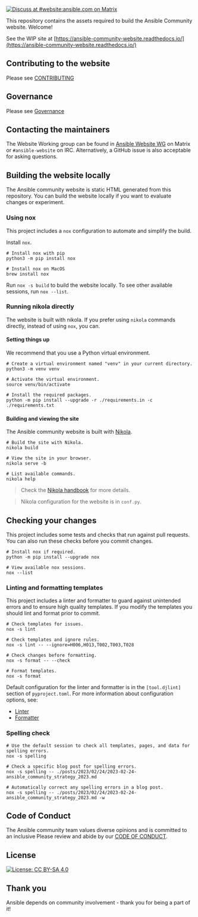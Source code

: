 [![Discuss at #website:ansible.com on Matrix](https://img.shields.io/matrix/website:ansible.com.svg?server_fqdn=ansible-accounts.ems.host&label=Discuss%20at%20%23website:ansible.com&logo=matrix)](https://matrix.to/#/#website:ansible.com)

This repository contains the assets required to build the Ansible Community website. Welcome!

See the WIP site at [https://ansible-community-website.readthedocs.io/](https://ansible-community-website.readthedocs.io/)

## Contributing to the website

Please see [CONTRIBUTING](CONTRIBUTING.md)

## Governance

Please see [Governance](CONTRIBUTING.md#Governance)

## Contacting the maintainers

The Website Working group can be found in [Ansible Website WG](https://matrix.to/#/#website:ansible.com) on Matrix
or ``#ansible-website`` on IRC. Alternatively, a GitHub issue is also acceptable for asking
questions.

## Building the website locally

The Ansible community website is static HTML generated from this repository.
You can build the website locally if you want to evaluate changes or experiment.

### Using nox

This project includes a ``nox`` configuration to automate and simplify the build.

Install ``nox``.

    # Install nox with pip
    python3 -m pip install nox

    # Install nox on MacOS
    brew install nox

Run ``nox -s build`` to build the website locally.
To see other available sessions, run ``nox --list``.

### Running nikola directly

The website is built with nikola.
If you prefer using ``nikola`` commands directly, instead of using ``nox``, you can.

#### Setting things up

We recommend that you use a Python virtual environment.

    # Create a virtual environment named "venv" in your current directory.
    python3 -m venv venv

    # Activate the virtual environment.
    source venv/bin/activate

    # Install the required packages.
    python -m pip install --upgrade -r ./requirements.in -c ./requirements.txt

#### Building and viewing the site

The Ansible community website is built with [Nikola](https://getnikola.com/).

    # Build the site with Nikola.
    nikola build

    # View the site in your browser.
    nikola serve -b

    # List available commands.
    nikola help

> Check the [Nikola handbook](https://getnikola.com/handbook.html) for more details.

> Nikola configuration for the website is in ``conf.py``.

## Checking your changes

This project includes some tests and checks that run against pull requests.
You can also run these checks before you commit changes.

    # Install nox if required.
    python -m pip install --upgrade nox

    # View available nox sessions.
    nox --list

### Linting and formatting templates

This project includes a linter and formatter to guard against unintended errors and to ensure high quality templates.
If you modify the templates you should lint and format prior to commit.

    # Check templates for issues.
    nox -s lint

    # Check templates and ignore rules.
    nox -s lint -- --ignore=H006,H013,T002,T003,T028

    # Check changes before formatting.
    nox -s format -- --check

    # Format templates.
    nox -s format

Default configuration for the linter and formatter is in the ``[tool.djlint]`` section of ``pyproject.toml``.
For more information about configuration options, see:

- [Linter](https://www.djlint.com/docs/linter/)
- [Formatter](https://www.djlint.com/docs/formatter/)

### Spelling check

    # Use the default session to check all templates, pages, and data for spelling errors.
    nox -s spelling

    # Check a specific blog post for spelling errors.
    nox -s spelling -- ./posts/2023/02/24/2023-02-24-ansible_community_strategy_2023.md

    # Automatically correct any spelling errors in a blog post.
    nox -s spelling -- ./posts/2023/02/24/2023-02-24-ansible_community_strategy_2023.md -w

## Code of Conduct

The Ansible community team values diverse opinions and is committed to an inclusive
Please review and abide by our [CODE OF CONDUCT](CODE_OF_CONDUCT.md).

## License

[![License: CC BY-SA 4.0](https://licensebuttons.net/l/by-sa/4.0/80x15.png)](https://creativecommons.org/licenses/by-sa/4.0/)

## Thank you

Ansible depends on community involvement - thank you for being a part of it!
